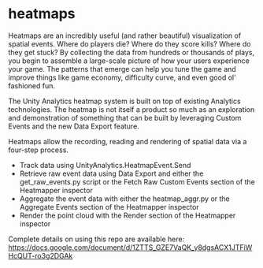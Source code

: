 # heatmaps
Heatmaps are an incredibly useful (and rather beautiful) visualization of spatial events. Where do players die? Where do they score kills? Where do they get stuck? By collecting the data from hundreds or thousands of plays, you begin to assemble a large-scale picture of how your users experience your game. The patterns that emerge can help you tune the game and improve things like game economy, difficulty curve, and even good ol’ fashioned fun.

The Unity Analytics heatmap system is built on top of existing Analytics technologies. The heatmap is not itself a product so much as an exploration and demonstration of something that can be built by leveraging Custom Events and the new Data Export feature.

Heatmaps allow the recording, reading and rendering of spatial data via a four-step process.

- Track data using UnityAnalytics.HeatmapEvent.Send
- Retrieve raw event data using Data Export and either the get_raw_events.py script or the Fetch Raw Custom Events section of the Heatmapper inspector
- Aggregate the event data with either the heatmap_aggr.py or the Aggregate Events section of the Heatmapper inspector
- Render the point cloud with the Render section of the Heatmapper inspector

Complete details on using this repo are available here: 
https://docs.google.com/document/d/1ZTTS_GZE7VaQK_y8dgsACX1JTFiWHcQUT-ro3g2DGAk
